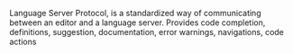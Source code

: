 Language Server Protocol, is a standardized way of communicating between an editor and a language server.
Provides code completion, definitions, suggestion, documentation, error warnings, navigations, code actions